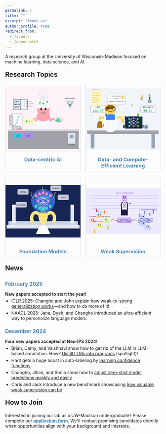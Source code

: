 ```yaml
---
permalink: /
title: ""
excerpt: "About us"
author_profile: true
redirect_from:
  - /about/
  - /about.html
---
```


<div style="margin-bottom: 15px;">
  <p>A research group at the University of Wisconsin-Madison focused on machine learning, data science, and AI.</p>
</div>

<h2 style="margin-top: 20px; margin-bottom: 15px; border-bottom: 1px solid #eee; padding-bottom: 5px;">Research Topics</h2>

<div class="research-topics-grid">
  <div class="research-topic-card">
    <div class="research-topic-image">
      <img src="/images/research_illustration/datacentric.png" alt="Data-centric AI" onerror="this.src='/images/research_illustration/datacentric.png'">
    </div>
    <h3><a href="/">Data-centric AI</a></h3>
  </div>
  
  <div class="research-topic-card">
    <div class="research-topic-image">
      <img src="/images/research_illustration/efficient-learning.png" alt="Data- and Compute-Efficient Learning" onerror="this.src='/images/research_illustration/efficient-learning.png'">
    </div>
    <h3><a href="/">Data- and Compute-Efficient Learning</a></h3>
  </div>

  <div class="research-topic-card">
    <div class="research-topic-image">
      <img src="/images/research_illustration/foundation-models.png" alt="Foundation Models" onerror="this.src='/images/research_illustration/foundation-models.png'">
    </div>
    <h3><a href="/">Foundation Models</a></h3>
  </div>
  
  <div class="research-topic-card">
    <div class="research-topic-image">
      <img src="/images/research_illustration/weak-supervision.png" alt="Weak Supervision" onerror="this.src='/images/research_illustration/weak-supervision.png'">
    </div>
    <h3><a href="/">Weak Supervision</a></h3>
  </div>
</div>

<h2 style="margin-top: 20px; margin-bottom: 15px; border-bottom: 1px solid #eee; padding-bottom: 5px;">News</h2>

<div style="margin-bottom: 15px;">
  <h3 style="color: #4682B4; margin-bottom: 8px; font-size: 1.2em;">February 2025</h3>
  <p style="font-weight: 600; margin-bottom: 5px;">New papers accepted to start the year!</p>
  <ul style="padding-left: 20px; margin-top: 5px;">
    <li style="margin-bottom: 5px;">ICLR 2025: Changho and John explain how <a href="https://arxiv.org/pdf/2412.03881?" target="_blank">weak-to-strong generalization works</a>—and how to do more of it!</li>
    <li style="margin-bottom: 5px;">NAACL 2025: Jane, Dyah, and Changho introduced an ultra-efficient way to personalize language models.</li>
  </ul>
</div>

<div style="margin-bottom: 15px;">
  <h3 style="color: #4682B4; margin-bottom: 8px; font-size: 1.2em;">December 2024</h3>
  <p style="font-weight: 600; margin-bottom: 5px;">Four new papers accepted at NeurIPS 2024!</p>
  <ul style="padding-left: 20px; margin-top: 5px;">
    <li style="margin-bottom: 5px;">Brian, Cathy, and Vaishnavi show how to get rid of the LLM in LLM-based annotation. How? <a href="https://arxiv.org/pdf/2407.11004" target="_blank">Distill LLMs into programs</a> (spotlight)!</li>
    <li style="margin-bottom: 5px;">Harit gets a huge boost in auto-labeling by <a href="https://arxiv.org/pdf/2404.16188" target="_blank">learning confidence functions</a>.</li>
    <li style="margin-bottom: 5px;">Changho, Jitian, and Sonia show how to <a href="https://arxiv.org/pdf/2404.08461" target="_blank">adjust zero-shot model predictions quickly and easily</a></li>
    <li style="margin-bottom: 5px;">Chris and Jack introduce a new benchmark showcasing <a href="https://arxiv.org/pdf/2501.07727" target="_blank">how valuable weak supervision can be</a></li>
  </ul>
</div>

<h2 style="margin-top: 20px; margin-bottom: 15px; border-bottom: 1px solid #eee; padding-bottom: 5px;">How to Join</h2>

<p>Interested in joining our lab as a UW-Madison undergraduate? Please complete our <a href="https://forms.gle/8dxCSvtiBYdB3EGDA" style="font-weight: bold; color: #4682B4;">application form</a>. We'll contact promising candidates directly when opportunities align with your background and interests.</p>

<style>
.research-topics-grid {
  display: grid;
  grid-template-columns: repeat(2, 1fr);
  gap: 15px;
  margin: 10px 0;
}

.research-topic-card {
  border: 1px solid #ddd;
  border-radius: 5px;
  overflow: hidden;
  transition: transform 0.3s, box-shadow 0.3s;
}

.research-topic-card:hover {
  transform: translateY(-3px);
  box-shadow: 0 5px 10px rgba(0,0,0,0.1);
}

.research-topic-image {
  height: 220px;
  overflow: hidden;
}

.research-topic-image img {
  width: 100%;
  height: 100%;
  object-fit: contain;
  object-position: center;
}

.research-topic-card h3 {
  padding: 10px;
  margin: 0;
  text-align: center;
}

.research-topic-card h3 a {
  color: #4682B4;
  text-decoration: none;
}

.research-topic-card h3 a:hover {
  text-decoration: underline;
}

@media (max-width: 900px) {
  .research-topics-grid {
    grid-template-columns: repeat(2, 1fr);
  }
}

@media (max-width: 600px) {
  .research-topics-grid {
    grid-template-columns: 1fr;
  }
}
</style>